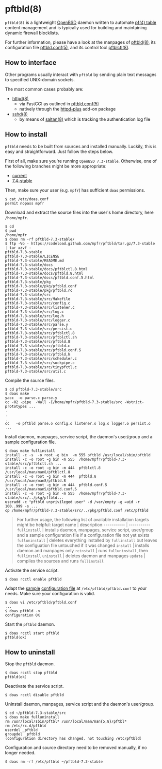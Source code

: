 # pftbld(8)

`pftbld(8)` is a lightweight [OpenBSD](https://www.openbsd.org) daemon written to automate [pf(4) table](http://man.openbsd.org/pf.conf#TABLES) content management and is typically used for building and maintaining dynamic firewall blocklists.

For further information, please have a look at the manpages of [pftbld(8)](https://mpfr.net/man/pftbld/7.3-stable/pftbld.8.html), its configuration file [pftbld.conf(5)](https://mpfr.net/man/pftbld/7.3-stable/pftbld.conf.5.html), and its control tool [pftblctl(8)](https://mpfr.net/man/pftbld/7.3-stable/pftblctl.8.html).

## How to interface

Other programs usually interact with `pftbld` by sending plain text messages to specified UNIX-domain sockets.

The most common cases probably are:
* [httpd(8)](http://man.openbsd.org/httpd)
	* via FastCGI as outlined in [pftbld.conf(5)](https://mpfr.net/man/pftbld/7.3-stable/pftbld.conf.5.html#EXAMPLES)
	* natively through the [httpd-plus](https://github.com/mpfr/httpd-plus#notify-on-block) add-on package
* [sshd(8)](http://man.openbsd.org/sshd)
	* by means of [saltan(8)](https://github.com/mpfr/saltan) which is tracking the authentication log file

## How to install

`pftbld` needs to be built from sources and installed manually. Luckily, this is easy and straightforward. Just follow the steps below.

First of all, make sure you're running `OpenBSD 7.3-stable`. Otherwise, one of the following branches might be more appropriate:
* [current](https://github.com/mpfr/pftbld)
* [7.4-stable](https://github.com/mpfr/pftbld/tree/7.4-stable)

Then, make sure your user (e.g. `mpfr`) has sufficient `doas` permissions.

```
$ cat /etc/doas.conf
permit nopass mpfr
```

Download and extract the source files into the user's home directory, here `/home/mpfr`.

```
$ cd
$ pwd
/home/mpfr
$ doas rm -rf pftbld-7.3-stable/
$ ftp -Vo - https://codeload.github.com/mpfr/pftbld/tar.gz/7.3-stable | tar xzvf -
pftbld-7.3-stable
pftbld-7.3-stable/LICENSE
pftbld-7.3-stable/README.md
pftbld-7.3-stable/docs
pftbld-7.3-stable/docs/pftblctl.8.html
pftbld-7.3-stable/docs/pftbld.8.html
pftbld-7.3-stable/docs/pftbld.conf.5.html
pftbld-7.3-stable/pkg
pftbld-7.3-stable/pkg/pftbld.conf
pftbld-7.3-stable/pkg/pftbld.rc
pftbld-7.3-stable/src
pftbld-7.3-stable/src/Makefile
pftbld-7.3-stable/src/config.c
pftbld-7.3-stable/src/listener.c
pftbld-7.3-stable/src/log.c
pftbld-7.3-stable/src/log.h
pftbld-7.3-stable/src/logger.c
pftbld-7.3-stable/src/parse.y
pftbld-7.3-stable/src/persist.c
pftbld-7.3-stable/src/pftblctl.8
pftbld-7.3-stable/src/pftblctl.sh
pftbld-7.3-stable/src/pftbld.8
pftbld-7.3-stable/src/pftbld.c
pftbld-7.3-stable/src/pftbld.conf.5
pftbld-7.3-stable/src/pftbld.h
pftbld-7.3-stable/src/scheduler.c
pftbld-7.3-stable/src/sockpipe.c
pftbld-7.3-stable/src/tinypfctl.c
pftbld-7.3-stable/src/util.c
```

Compile the source files.

```
$ cd pftbld-7.3-stable/src
$ doas make
yacc  -o parse.c parse.y
cc -O2 -pipe  -Wall -I/home/mpfr/pftbld-7.3-stable/src -Wstrict-prototypes ...
.
.
.
cc   -o pftbld parse.o config.o listener.o log.o logger.o persist.o ...
```

Install daemon, manpages, service script, the daemon's user/group and a sample configuration file.

```
$ doas make fullinstall
install -c -s  -o root -g bin  -m 555 pftbld /usr/local/sbin/pftbld
install -c -o root -g bin -m 555  /home/mpfr/pftbld-7.3-stable/src/pftblctl.sh ...
install -c -o root -g bin -m 444  pftblctl.8 /usr/local/man/man8/pftblctl.8
install -c -o root -g bin -m 444  pftbld.8 /usr/local/man/man8/pftbld.8
install -c -o root -g bin -m 444  pftbld.conf.5 /usr/local/man/man5/pftbld.conf.5
install -c -o root -g bin -m 555  /home/mpfr/pftbld-7.3-stable/src/../pkg/pftbld...
useradd -c "pftbld unprivileged user" -d /var/empty -g =uid -r 100..999 -s ...
cp /home/mpfr/pftbld-7.3-stable/src/../pkg/pftbld.conf /etc/pftbld
```

> For further usage, the following list of available installation targets might be helpful:
> target name | description
> ----------- | -----------
> `fullinstall` | installs daemon, manpages, service script, user/group and a sample configuration file if a configuration file not yet exists
> `fulluninstall` | deletes everything installed by `fullinstall` but leaves the configuation file untouched if it was changed
> `install` | installs daemon and manpages only
> `reinstall` | runs `fulluninstall`, then `fullinstall`
> `uninstall` | deletes daemon and manpages
> `update` | compiles the sources and runs `fullinstall`

Activate the service script.

```
$ doas rcctl enable pftbld
```

Adapt the [sample](pkg/pftbld.conf) [configuration file](https://mpfr.net/man/pftbld/7.3-stable/pftbld.conf.5.html) at `/etc/pftbld/pftbld.conf` to your needs. Make sure your configuration is valid.

```
$ doas vi /etc/pftbld/pftbld.conf
...
$ doas pftbld -n
configuration OK
```

Start the `pftbld` daemon.

```
$ doas rcctl start pftbld
pftbld(ok)
```

## How to uninstall

Stop the `pftbld` daemon.

```
$ doas rcctl stop pftbld
pftbld(ok)
```

Deactivate the service script.

```
$ doas rcctl disable pftbld
```

Uninstall daemon, manpages, service script and the daemon's user/group.

```
$ cd ~/pftbld-7.3-stable/src
$ doas make fulluninstall
rm /usr/local/sbin/pftbl* /usr/local/man/man{5,8}/pftbl*
rm /etc/rc.d/pftbld
userdel _pftbld
groupdel _pftbld
(configuration directory has changed, not touching /etc/pftbld)
```

Configuration and source directory need to be removed manually, if no longer needed.

```
$ doas rm -rf /etc/pftbld ~/pftbld-7.3-stable
```
